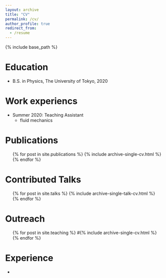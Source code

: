 ```yaml
---
layout: archive
title: "CV"
permalink: /cv/
author_profile: true
redirect_from:
  - /resume
---
```


{% include base_path %}

Education
======
* B.S. in Physics, The University of Tokyo, 2020

Work experiencs
======
* Summer 2020: Teaching Assistant
  * fluid mechanics

Publications
======
  <ul>{% for post in site.publications %}
    {% include archive-single-cv.html %}
  {% endfor %}</ul>
  
Contributed Talks
======
  <ul>{% for post in site.talks %}
    {% include archive-single-talk-cv.html %}
  {% endfor %}</ul>
  
Outreach
======
  <ul>{% for post in site.teaching %}
    #{% include archive-single-cv.html %}
  {% endfor %}</ul>
  
Experience
======
* 
